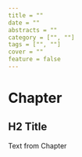 ```yaml
---
title = ""
date = ""
abstracts = ""
category = ["", ""]
tags = ["", ""]
cover = ""
feature = false
---
```


# Chapter

## H2 Title

Text from Chapter